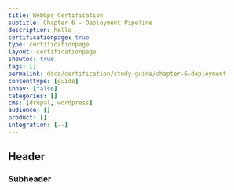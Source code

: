 ```yaml
---
title: WebOps Certification
subtitle: Chapter 6 - Deployment Pipeline
description: hello
certificationpage: true
type: certificationpage
layout: certificationpage
showtoc: true
tags: []
permalink: docs/certification/study-guide/chapter-6-deployment
contenttype: [guide]
innav: [false]
categories: []
cms: [drupal, wordpress]
audience: []
product: []
integration: [--]
---
```


## Header
### Subheader

